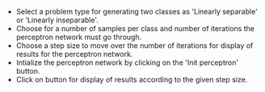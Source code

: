 - Select a problem type for generating two classes as 'Linearly separable' or 'Linearly inseparable'.
- Choose for a number of samples per class and number of iterations the perceptron network must go through.
- Choose a step size to move over the number of iterations for display of results for the perceptron network.
- Intialize the perceptron network by clicking on the 'Init perceptron' button.
- Click on button for display of results according to the given step size.
